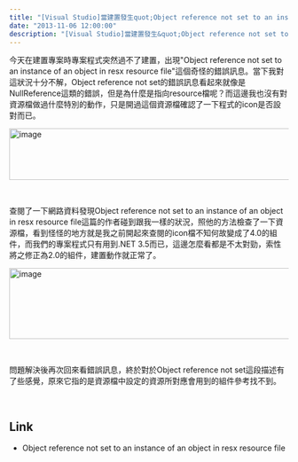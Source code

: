 ```yaml
---
title: "[Visual Studio]當建置發生quot;Object reference not set to an instance of an object in resx resource filequot;錯誤時的解決方案"
date: "2013-11-06 12:00:00"
description: "[Visual Studio]當建置發生&quot;Object reference not set to an instance of an object in resx resource file&quot;錯誤時的解決方案"
---
```


<p>
	今天在建置專案時專案程式突然過不了建置，出現"Object reference not set to an instance of an object in resx resource file"這個奇怪的錯誤訊息。當下我對這狀況十分不解，Object reference not set的錯誤訊息看起來就像是NullReference這類的錯誤，但是為什麼是指向resource檔呢？而這邊我也沒有對資源檔做過什麼特別的動作，只是開過這個資源檔確認了一下程式的icon是否設對而已。</p>
<p>
	<img alt="image" border="0" height="93" src="\images\posts22a096c-e113-4869-8853-a72b02543fd0\image_thumb.png" style="border-bottom: 0px; border-left: 0px; border-top: 0px; border-right: 0px" width="617" /></p>
<p>
	 </p>
<p>
	查閱了一下網路資料發現Object reference not set to an instance of an object in resx resource file這篇的作者碰到跟我一樣的狀況，照他的方法檢查了一下資源檔，看到怪怪的地方就是我之前開起來查閱的icon檔不知何故變成了4.0的組件，而我們的專案程式只有用到.NET 3.5而已，這邊怎麼看都是不太對勁，索性將之修正為2.0的組件，建置動作就正常了。</p>
<p>
	<img alt="image" border="0" height="128" src="\images\posts22a096c-e113-4869-8853-a72b02543fd0\image_thumb_1.png" style="border-bottom: 0px; border-left: 0px; border-top: 0px; border-right: 0px" width="532" /></p>
<p>
	 </p>
<p>
	問題解決後再次回來看錯誤訊息，終於對於Object reference not set這段描述有了些感覺，原來它指的是資源檔中設定的資源所對應會用到的組件參考找不到。</p>
<p>
	 </p>
<h2>
	Link</h2>
<ul>
	<li>
		Object reference not set to an instance of an object in resx resource file</li>
</ul>
